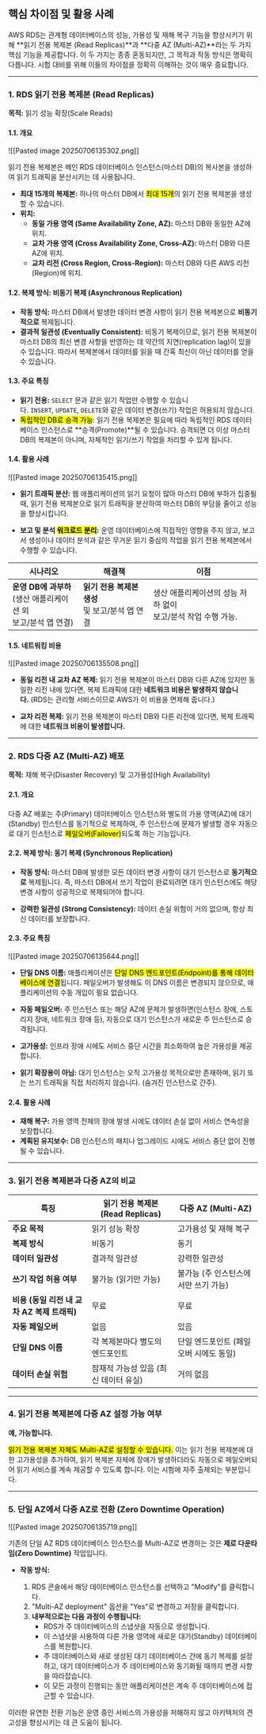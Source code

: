 ## 핵심 차이점 및 활용 사례

AWS RDS는 관계형 데이터베이스의 성능, 가용성 및 재해 복구 기능을 향상시키기 위해 **읽기 전용 복제본 (Read Replicas)**과 **다중 AZ (Multi-AZ)**라는 두 가지 핵심 기능을 제공합니다. 이 두 가지는 종종 혼동되지만, 그 목적과 작동 방식은 명확히 다릅니다. 시험 대비를 위해 이들의 차이점을 정확히 이해하는 것이 매우 중요합니다.

---

### 1. RDS 읽기 전용 복제본 (Read Replicas)

**목적:** 읽기 성능 확장(Scale Reads)

#### 1.1. 개요

![[Pasted image 20250706135302.png]]

읽기 전용 복제본은 메인 RDS 데이터베이스 인스턴스(마스터 DB)의 복사본을 생성하여 읽기 트래픽을 분산시키는 데 사용됩니다.

- **최대 15개의 복제본:** 하나의 마스터 DB에서 <mark class="hltr-red">최대 15개</mark>의 읽기 전용 복제본을 생성할 수 있습니다.
- **위치:**
    - **동일 가용 영역 (Same Availability Zone, AZ):** 마스터 DB와 동일한 AZ에 위치.
    - **교차 가용 영역 (Cross Availability Zone, Cross-AZ):** 마스터 DB와 다른 AZ에 위치.
    - **교차 리전 (Cross Region, Cross-Region):** 마스터 DB와 다른 AWS 리전(Region)에 위치.

#### 1.2. 복제 방식: 비동기 복제 (Asynchronous Replication)

- **작동 방식:** 마스터 DB에서 발생한 데이터 변경 사항이 읽기 전용 복제본으로 **비동기적으로** 복제됩니다.
- **결과적 일관성 (Eventually Consistent):** 비동기 복제이므로, 읽기 전용 복제본이 마스터 DB의 최신 변경 사항을 반영하는 데 약간의 지연(replication lag)이 있을 수 있습니다. 따라서 복제본에서 데이터를 읽을 때 간혹 최신이 아닌 데이터를 얻을 수 있습니다.

#### 1.3. 주요 특징

- **읽기 전용:** `SELECT` 문과 같은 읽기 작업만 수행할 수 있습니다. `INSERT`, `UPDATE`, `DELETE`와 같은 데이터 변경(쓰기) 작업은 허용되지 않습니다.
- <mark class="hltr-red">독립적인 DB로 승격 가능</mark>: 읽기 전용 복제본은 필요에 따라 독립적인 RDS 데이터베이스 인스턴스로 **승격(Promote)**될 수 있습니다. 승격되면 더 이상 마스터 DB의 복제본이 아니며, 자체적인 읽기/쓰기 작업을 처리할 수 있게 됩니다.

#### 1.4. 활용 사례

![[Pasted image 20250706135415.png]]

- **읽기 트래픽 분산:** 웹 애플리케이션의 읽기 요청이 많아 마스터 DB에 부하가 집중될 때, 읽기 전용 복제본으로 읽기 트래픽을 분산하여 마스터 DB의 부담을 줄이고 성능을 향상시킵니다.

- **보고 및 분석 <mark class="hltr-green">워크로드 분리</mark>:** 운영 데이터베이스에 직접적인 영향을 주지 않고, 보고서 생성이나 데이터 분석과 같은 무거운 읽기 중심의 작업을 읽기 전용 복제본에서 수행할 수 있습니다.

| 시나리오                                              | 해결책                                | 이점                                       |
| ------------------------------------------------- | ---------------------------------- | ---------------------------------------- |
| **운영 DB에 과부하**  <br>(생산 애플리케이션 외  <br>보고/분석 앱 연결) | **읽기 전용 복제본 생성**  <br>및 보고/분석 앱 연결 | 생산 애플리케이션의 성능 저하 없이  <br>보고/분석 작업 수행 가능. |

#### 1.5. 네트워킹 비용

![[Pasted image 20250706135508.png]]

- **동일 리전 내 교차 AZ 복제:** 읽기 전용 복제본이 마스터 DB와 다른 AZ에 있지만 동일한 리전 내에 있다면, 복제 트래픽에 대한 **네트워크 비용은 발생하지 않습니다.** (RDS는 관리형 서비스이므로 AWS가 이 비용을 면제해 줍니다.)

- **교차 리전 복제:** 읽기 전용 복제본이 마스터 DB와 다른 리전에 있다면, 복제 트래픽에 대한 **네트워크 비용이 발생합니다.**

---

### 2. RDS 다중 AZ (Multi-AZ) 배포

**목적:** 재해 복구(Disaster Recovery) 및 고가용성(High Availability)

#### 2.1. 개요

다중 AZ 배포는 주(Primary) 데이터베이스 인스턴스와 별도의 가용 영역(AZ)에 대기(Standby) 인스턴스를 동기적으로 복제하여, 주 인스턴스에 문제가 발생할 경우 자동으로 대기 인스턴스로 <mark class="hltr-green">페일오버(Failover)</mark>되도록 하는 기능입니다.

#### 2.2. 복제 방식: 동기 복제 (Synchronous Replication)

- **작동 방식:** 마스터 DB에 발생한 모든 데이터 변경 사항이 대기 인스턴스로 **동기적으로** 복제됩니다. 즉, 마스터 DB에서 쓰기 작업이 완료되려면 대기 인스턴스에도 해당 변경 사항이 성공적으로 복제되어야 합니다.
    
- **강력한 일관성 (Strong Consistency):** 데이터 손실 위험이 거의 없으며, 항상 최신 데이터를 보장합니다.

#### 2.3. 주요 특징

![[Pasted image 20250706135644.png]]

- **단일 DNS 이름:** 애플리케이션은 <mark class="hltr-blue">단일 DNS 엔드포인트(Endpoint)를 통해 데이터베이스에 연결</mark>됩니다. 페일오버가 발생해도 이 DNS 이름은 변경되지 않으므로, 애플리케이션의 수동 개입이 필요 없습니다.

- **자동 페일오버:** 주 인스턴스 또는 해당 AZ에 문제가 발생하면(인스턴스 장애, 스토리지 장애, 네트워크 장애 등), 자동으로 대기 인스턴스가 새로운 주 인스턴스로 승격됩니다.

- **고가용성:** 인프라 장애 시에도 서비스 중단 시간을 최소화하여 높은 가용성을 제공합니다.

- **읽기 확장용이 아님:** 대기 인스턴스는 오직 고가용성 목적으로만 존재하며, 읽기 또는 쓰기 트래픽을 직접 처리하지 않습니다. (숨겨진 인스턴스로 간주).

#### 2.4. 활용 사례

- **재해 복구:** 가용 영역 전체의 장애 발생 시에도 데이터 손실 없이 서비스 연속성을 보장합니다.
- **계획된 유지보수:** DB 인스턴스의 패치나 업그레이드 시에도 서비스 중단 없이 진행될 수 있습니다.

---

### 3. 읽기 전용 복제본과 다중 AZ의 비교

| 특징                            | 읽기 전용 복제본 (Read Replicas) | 다중 AZ (Multi-AZ)       |
| ----------------------------- | ------------------------- | ---------------------- |
| **주요 목적**                     | 읽기 성능 확장                  | 고가용성 및 재해 복구           |
| **복제 방식**                     | 비동기                       | 동기                     |
| **데이터 일관성**                   | 결과적 일관성                   | 강력한 일관성                |
| **쓰기 작업 허용 여부**               | 불가능 (읽기만 가능)              | 불가능 (주 인스턴스에서만 쓰기 가능)  |
| **비용 (동일 리전 내 교차 AZ 복제 트래픽)** | 무료                        | 무료                     |
| **자동 페일오버**                   | 없음                        | 있음                     |
| **단일 DNS 이름**                 | 각 복제본마다 별도의 엔드포인트         | 단일 엔드포인트 (페일오버 시에도 동일) |
| **데이터 손실 위험**                 | 잠재적 가능성 있음 (최신 데이터 유실)    | 거의 없음                  |

---

### 4. 읽기 전용 복제본에 다중 AZ 설정 가능 여부

**예, 가능합니다.**

<mark class="hltr-red">읽기 전용 복제본 자체도 Multi-AZ로 설정할 수 있습니다.</mark> 이는 읽기 전용 복제본에 대한 고가용성을 추가하여, 읽기 복제본 자체에 장애가 발생하더라도 자동으로 페일오버되어 읽기 서비스를 계속 제공할 수 있도록 합니다. 이는 시험에 자주 출제되는 부분입니다.

---

### 5. 단일 AZ에서 다중 AZ로 전환 (Zero Downtime Operation)

![[Pasted image 20250706135719.png]]

기존의 단일 AZ RDS 데이터베이스 인스턴스를 Multi-AZ로 변경하는 것은 **제로 다운타임(Zero Downtime)** 작업입니다.

- **작동 방식:**
    
    1. RDS 콘솔에서 해당 데이터베이스 인스턴스를 선택하고 "Modify"를 클릭합니다.
    2. "Multi-AZ deployment" 옵션을 "Yes"로 변경하고 저장을 클릭합니다.
    3. **내부적으로는 다음 과정이 수행됩니다:**
        - RDS가 주 데이터베이스의 스냅샷을 자동으로 생성합니다.
        - 이 스냅샷을 사용하여 다른 가용 영역에 새로운 대기(Standby) 데이터베이스를 복원합니다.
        - 주 데이터베이스와 새로 생성된 대기 데이터베이스 간에 동기 복제를 설정하고, 대기 데이터베이스가 주 데이터베이스와 동기화될 때까지 변경 사항을 따라잡습니다.
        - 이 모든 과정이 진행되는 동안 애플리케이션은 계속 주 데이터베이스에 접근할 수 있습니다.

이러한 유연한 전환 기능은 운영 중인 서비스의 가용성을 저해하지 않고 아키텍처의 견고성을 향상시키는 데 큰 도움이 됩니다.

